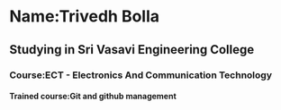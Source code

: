 # Name:Trivedh Bolla
## Studying in Sri Vasavi Engineering College
### Course:ECT - Electronics And Communication Technology
#### Trained course:Git and github management
